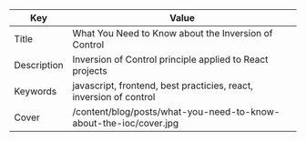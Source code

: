 | Key           | Value                                                              |
| ------------- | ------------------------------------------------------------------ |
| Title         | What You Need to Know about the Inversion of Control               |
| Description   | Inversion of Control principle applied to React projects           |
| Keywords      | javascript, frontend, best practicies, react, inversion of control |
| Cover         | /content/blog/posts/what-you-need-to-know-about-the-ioc/cover.jpg  |
